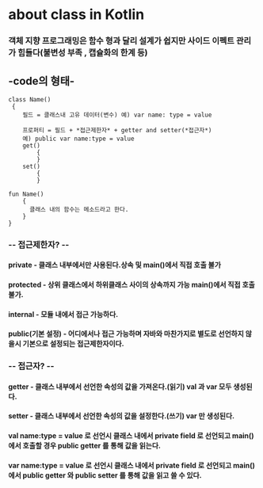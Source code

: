 # about class in Kotlin
### 객체 지향 프로그래밍은 함수 형과 달리 설계가 쉽지만 사이드 이펙트 관리가 힘들다(불변성 부족 , 캡슐화의 한계 등)
## -code의 형태-

    class Name()
     {
        필드 = 클래스내 고유 데이터(변수) 예) var name: type = value

        프로퍼티 = 필드 + *접근제한자* + getter and setter(*접근자*) 
        예) public var name:type = value
        get()
            {
            }
        set()
            {
            }       
        
    fun Name()
        {
          클래스 내의 함수는 메소드라고 한다.
        }
    }

### -- 접근제한자? -- 
#### private - 클래스 내부에서만 사용된다.상속 및 main()에서 직접 호출 불가
#### protected - 상위 클래스에서 하위클래스 사이의 상속까지 가능 main()에서 직접 호출 불가.
#### internal - 모듈 내에서 접근 가능하다.
#### public(기본 설정) - 어디에서나 접근 가능하며 자바와 마찬가지로 별도로 선언하지 않을시 기본으로 설정되는 접근제한자이다.

### -- 접근자? --
#### getter - 클래스 내부에서 선언한 속성의 값을 가져온다.(읽기) val 과 var 모두 생성된다.
#### setter - 클래스 내부에서 선언한 속성의 값을 설정한다.(쓰기) var 만 생성된다.
#### val name:type = value 로 선언시 클래스 내에서 private field 로  선언되고 main() 에서 호출할 경우 public getter 를 통해 값을 읽는다.
#### var name:type = value 로 선언시 클래스 내에서 private field 로 선언되고 main() 에서 public getter 와 public setter 를 통해 값을 읽고 쓸 수 있다.
